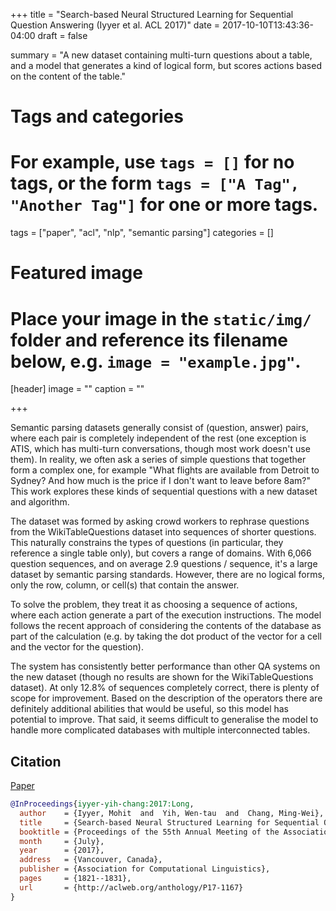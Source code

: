 +++
title = "Search-based Neural Structured Learning for Sequential Question Answering (Iyyer et al. ACL 2017)"
date = 2017-10-10T13:43:36-04:00
draft = false

summary = "A new dataset containing multi-turn questions about a table, and a model that generates a kind of logical form, but scores actions based on the content of the table."

# Tags and categories
# For example, use `tags = []` for no tags, or the form `tags = ["A Tag", "Another Tag"]` for one or more tags.
tags = ["paper", "acl", "nlp", "semantic parsing"]
categories = []

# Featured image
# Place your image in the `static/img/` folder and reference its filename below, e.g. `image = "example.jpg"`.
[header]
image = ""
caption = ""

+++

Semantic parsing datasets generally consist of (question, answer) pairs, where each pair is completely independent of the rest (one exception is ATIS, which has multi-turn conversations, though most work doesn't use them).
In reality, we often ask a series of simple questions that together form a complex one, for example "What flights are available from Detroit to Sydney? And how much is the price if I don't want to leave before 8am?"
This work explores these kinds of sequential questions with a new dataset and algorithm.

The dataset was formed by asking crowd workers to rephrase questions from the WikiTableQuestions dataset into sequences of shorter questions.
This naturally constrains the types of questions (in particular, they reference a single table only), but covers a range of domains.
With 6,066 question sequences, and on average 2.9 questions / sequence, it's a large dataset by semantic parsing standards.
However, there are no logical forms, only the row, column, or cell(s) that contain the answer.

To solve the problem, they treat it as choosing a sequence of actions, where each action generate a part of the execution instructions.
The model follows the recent approach of considering the contents of the database as part of the calculation (e.g. by taking the dot product of the vector for a cell and the vector for the question).

The system has consistently better performance than other QA systems on the new dataset (though no results are shown for the WikiTableQuestions dataset).
At only 12.8% of sequences completely correct, there is plenty of scope for improvement.
Based on the description of the operators there are definitely additional abilities that would be useful, so this model has potential to improve.
That said, it seems difficult to generalise the model to handle more complicated databases with multiple interconnected tables.

## Citation

[Paper](https://aclweb.org/anthology/P/P17/P17-1167.pdf)

```bibtex
@InProceedings{iyyer-yih-chang:2017:Long,
  author    = {Iyyer, Mohit  and  Yih, Wen-tau  and  Chang, Ming-Wei},
  title     = {Search-based Neural Structured Learning for Sequential Question Answering},
  booktitle = {Proceedings of the 55th Annual Meeting of the Association for Computational Linguistics (Volume 1: Long Papers)},
  month     = {July},
  year      = {2017},
  address   = {Vancouver, Canada},
  publisher = {Association for Computational Linguistics},
  pages     = {1821--1831},
  url       = {http://aclweb.org/anthology/P17-1167}
}
```

